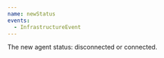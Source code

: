 ```yaml
---
name: newStatus
events:
  - InfrastructureEvent
---
```


The new agent status: disconnected or connected.